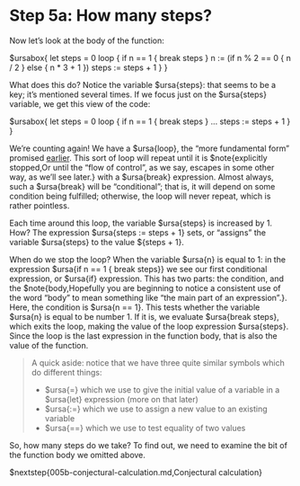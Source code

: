 # Step 5a: How many steps?

Now let’s look at the body of the function:

$ursabox{
let steps = 0
loop {
  if n == 1 { break steps }
  n := (if n % 2 == 0 { n / 2 } else { n * 3 + 1 })
  steps := steps + 1
}
}

What does this do? Notice the variable $ursa{steps}: that seems to be a key; it’s mentioned several times. If we focus just on the $ursa{steps} variable, we get this view of the code:

$ursabox{
let steps = 0
loop {
  if n == 1 { break steps }
  …
  steps := steps + 1
}
}

We’re counting again! We have a $ursa{loop}, the “more fundamental form” promised [earlier](../004-counting-loops/). This sort of loop will repeat until it is $note{explicitly stopped,Or until the “flow of control”\, as we say\, escapes in some other way\, as we’ll see later.} with a $ursa{break} expression. Almost always, such a $ursa{break} will be “conditional”; that is, it will depend on some condition being fulfilled; otherwise, the loop will never repeat, which is rather pointless.

Each time around this loop, the variable $ursa{steps} is increased by 1. How? The expression $ursa{steps := steps + 1} sets, or “assigns” the variable $ursa{steps} to the value ${steps + 1}.

When do we stop the loop? When the variable $ursa{n} is equal to 1: in the expression $ursa{if n == 1 { break steps}} we see our first conditional expression, or $ursa{if} expression. This has two parts: the condition, and the $note{body,Hopefully you are beginning to notice a consistent use of the word “body” to mean something like “the main part of an expression”.}. Here, the condition is $ursa{n == 1}. This tests whether the variable $ursa{n} is equal to be number 1. If it is, we evaluate $ursa{break steps}, which exits the loop, making the value of the loop expression $ursa{steps}. Since the loop is the last expression in the function body, that is also the value of the function.

> A quick aside: notice that we have three quite similar symbols which do different things:
> 
> * $ursa{=} which we use to give the initial value of a variable in a $ursa{let} expression (more on that later)
> * $ursa{:=} which we use to assign a new value to an existing variable
> * $ursa{==} which we use to test equality of two values 

So, how many steps do we take? To find out, we need to examine the bit of the function body we omitted above.

$nextstep{005b-conjectural-calculation.md,Conjectural calculation}
